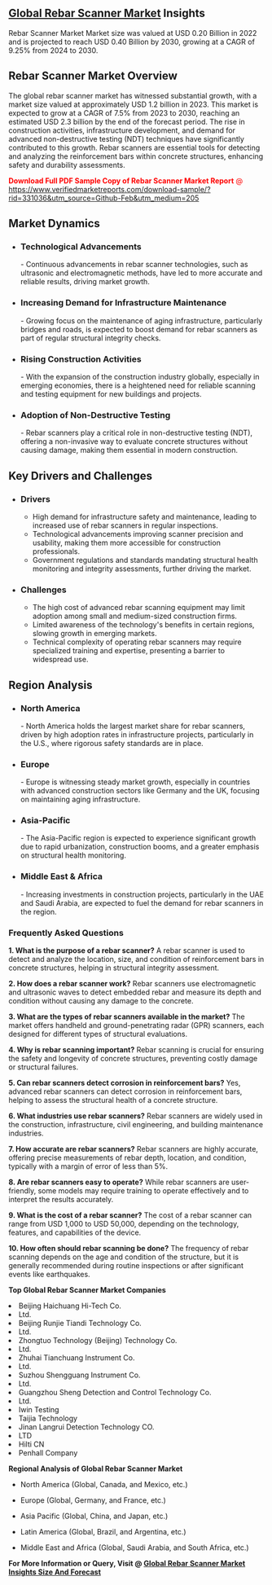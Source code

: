 <h2><a href="https://www.verifiedmarketreports.com/download-sample/?rid=331036&amp;utm_source=Github&amp;utm_medium=205" target="_blank">Global Rebar Scanner Market</a> Insights</h2><p>Rebar Scanner Market Market size was valued at USD 0.20 Billion in 2022 and is projected to reach USD 0.40 Billion by 2030, growing at a CAGR of 9.25% from 2024 to 2030.</p><p> <h2>Rebar Scanner Market Overview</h2> <p>The global rebar scanner market has witnessed substantial growth, with a market size valued at approximately USD 1.2 billion in 2023. This market is expected to grow at a CAGR of 7.5% from 2023 to 2030, reaching an estimated USD 2.3 billion by the end of the forecast period. The rise in construction activities, infrastructure development, and demand for advanced non-destructive testing (NDT) techniques have significantly contributed to this growth. Rebar scanners are essential tools for detecting and analyzing the reinforcement bars within concrete structures, enhancing safety and durability assessments.</p> <p><p><span class=""><span style="color: #ff0000;"><strong>Download Full PDF Sample Copy of Rebar Scanner Market Report</strong> @ </span><a href="https://www.verifiedmarketreports.com/download-sample/?rid=331036&amp;utm_source=Github-Feb&amp;utm_medium=205" target="_blank">https://www.verifiedmarketreports.com/download-sample/?rid=331036&amp;utm_source=Github-Feb&amp;utm_medium=205</a></span></p></p> <h2>Market Dynamics</h2> <ul> <li><h3>Technological Advancements</h3> - Continuous advancements in rebar scanner technologies, such as ultrasonic and electromagnetic methods, have led to more accurate and reliable results, driving market growth.</li> <li><h3>Increasing Demand for Infrastructure Maintenance</h3> - Growing focus on the maintenance of aging infrastructure, particularly bridges and roads, is expected to boost demand for rebar scanners as part of regular structural integrity checks.</li> <li><h3>Rising Construction Activities</h3> - With the expansion of the construction industry globally, especially in emerging economies, there is a heightened need for reliable scanning and testing equipment for new buildings and projects.</li> <li><h3>Adoption of Non-Destructive Testing</h3> - Rebar scanners play a critical role in non-destructive testing (NDT), offering a non-invasive way to evaluate concrete structures without causing damage, making them essential in modern construction.</li> </ul> <h2>Key Drivers and Challenges</h2> <ul> <li><h3>Drivers</h3> <ul> <li>High demand for infrastructure safety and maintenance, leading to increased use of rebar scanners in regular inspections.</li> <li>Technological advancements improving scanner precision and usability, making them more accessible for construction professionals.</li> <li>Government regulations and standards mandating structural health monitoring and integrity assessments, further driving the market.</li> </ul> </li> <li><h3>Challenges</h3> <ul> <li>The high cost of advanced rebar scanning equipment may limit adoption among small and medium-sized construction firms.</li> <li>Limited awareness of the technology's benefits in certain regions, slowing growth in emerging markets.</li> <li>Technical complexity of operating rebar scanners may require specialized training and expertise, presenting a barrier to widespread use.</li> </ul> </li> </ul> <h2>Region Analysis</h2> <ul> <li><h3>North America</h3> - North America holds the largest market share for rebar scanners, driven by high adoption rates in infrastructure projects, particularly in the U.S., where rigorous safety standards are in place.</li> <li><h3>Europe</h3> - Europe is witnessing steady market growth, especially in countries with advanced construction sectors like Germany and the UK, focusing on maintaining aging infrastructure.</li> <li><h3>Asia-Pacific</h3> - The Asia-Pacific region is expected to experience significant growth due to rapid urbanization, construction booms, and a greater emphasis on structural health monitoring.</li> <li><h3>Middle East & Africa</h3> - Increasing investments in construction projects, particularly in the UAE and Saudi Arabia, are expected to fuel the demand for rebar scanners in the region.</li> </ul> <h3>Frequently Asked Questions</h3> <p><strong>1. What is the purpose of a rebar scanner?</strong> A rebar scanner is used to detect and analyze the location, size, and condition of reinforcement bars in concrete structures, helping in structural integrity assessment.</p> <p><strong>2. How does a rebar scanner work?</strong> Rebar scanners use electromagnetic and ultrasonic waves to detect embedded rebar and measure its depth and condition without causing any damage to the concrete.</p> <p><strong>3. What are the types of rebar scanners available in the market?</strong> The market offers handheld and ground-penetrating radar (GPR) scanners, each designed for different types of structural evaluations.</p> <p><strong>4. Why is rebar scanning important?</strong> Rebar scanning is crucial for ensuring the safety and longevity of concrete structures, preventing costly damage or structural failures.</p> <p><strong>5. Can rebar scanners detect corrosion in reinforcement bars?</strong> Yes, advanced rebar scanners can detect corrosion in reinforcement bars, helping to assess the structural health of a concrete structure.</p> <p><strong>6. What industries use rebar scanners?</strong> Rebar scanners are widely used in the construction, infrastructure, civil engineering, and building maintenance industries.</p> <p><strong>7. How accurate are rebar scanners?</strong> Rebar scanners are highly accurate, offering precise measurements of rebar depth, location, and condition, typically with a margin of error of less than 5%.</p> <p><strong>8. Are rebar scanners easy to operate?</strong> While rebar scanners are user-friendly, some models may require training to operate effectively and to interpret the results accurately.</p> <p><strong>9. What is the cost of a rebar scanner?</strong> The cost of a rebar scanner can range from USD 1,000 to USD 50,000, depending on the technology, features, and capabilities of the device.</p> <p><strong>10. How often should rebar scanning be done?</strong> The frequency of rebar scanning depends on the age and condition of the structure, but it is generally recommended during routine inspections or after significant events like earthquakes.</p> </p><p><strong>Top Global Rebar Scanner Market Companies</strong></p><div data-test-id=""><p><li>Beijing Haichuang Hi-Tech Co.</li><li> Ltd.</li><li> Beijing Runjie Tiandi Technology Co.</li><li> Ltd.</li><li> Zhongtuo Technology (Beijing) Technology Co.</li><li> Ltd.</li><li> Zhuhai Tianchuang Instrument Co.</li><li> Ltd.</li><li> Suzhou Shengguang Instrument Co.</li><li> Ltd.</li><li> Guangzhou Sheng Detection and Control Technology Co.</li><li> Ltd.</li><li> Iwin Testing</li><li> Taijia Technology</li><li> Jinan Langrui Detection Technology CO.</li><li> LTD</li><li> Hilti CN</li><li> Penhall Company</li></p><div><strong>Regional Analysis of&nbsp;Global Rebar Scanner Market</strong></div><ul><li dir="ltr"><p dir="ltr">North America&nbsp;(Global, Canada, and Mexico, etc.)</p></li><li dir="ltr"><p dir="ltr">Europe (Global, Germany, and France, etc.)</p></li><li dir="ltr"><p dir="ltr">Asia Pacific&nbsp;(Global, China, and Japan, etc.)</p></li><li dir="ltr"><p dir="ltr">Latin America&nbsp;(Global, Brazil, and Argentina, etc.)</p></li><li dir="ltr">Middle East and Africa&nbsp;(Global, Saudi Arabia, and South Africa, etc.)</li></ul><p><strong>For More Information or Query, Visit @&nbsp;</strong><strong><a href="https://www.verifiedmarketreports.com/product/rebar-scanner-market/?utm_source=Github&amp;utm_medium=205" target="_blank">Global Rebar Scanner Market Insights Size And Forecast</a></strong></p></div>
